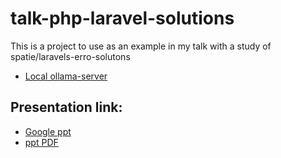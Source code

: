 # talk-php-laravel-solutions

This is a project to use as an example in my talk with a study of spatie/laravels-erro-solutons

* [Local ollama-server](https://github.com/getJv/my-ollama)

## Presentation link:

* [Google ppt](https://docs.google.com/presentation/d/1yd-zYlutszVQoXuVnai8AECzXjqfsERcapbEICyFuis/edit?usp=sharing)
* [ppt PDF](docs/Spatie_%20Laravel-error-solutions%20-%20Intro,%20usage%20and%20curiosities.pdf)



